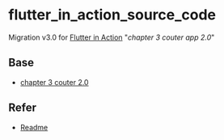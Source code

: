 # flutter_in_action_source_code
Migration v3.0 for [Flutter in Action](https://github.com/ericwindmill/flutter_in_action_source_code) 
"_chapter 3 couter app 2.0_"

## Base
- [chapter 3 couter 2.0](https://github.com/ericwindmill/flutter_in_action_source_code/tree/master/chapter_3/counter_app_2.0)

## Refer
- [Readme](https://github.com/ericwindmill/flutter_in_action_source_code/tree/master/chapter_3/counter_app_2.0#counter_app)

